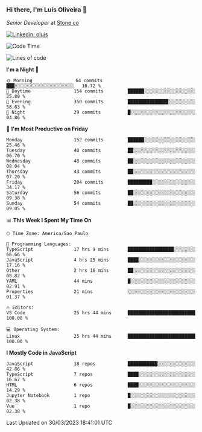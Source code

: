 ### Hi there, I'm Luis Oliveira 👋
*Senior Developer* at [Stone co](https://www.stone.com.br)  

[![Linkedin: oluis](https://img.shields.io/badge/-ooluis-blue?style=flat-square&logo=Linkedin&logoColor=white&link=https://www.linkedin.com/in/ooluis)](https://www.linkedin.com/in/ooluis/)

<!--START_SECTION:waka-->
![Code Time](http://img.shields.io/badge/Code%20Time-2%2C960%20hrs%2013%20mins-blue)

![Lines of code](https://img.shields.io/badge/From%20Hello%20World%20I%27ve%20Written-341.7%20thousand%20lines%20of%20code-blue)

**I'm a Night 🦉** 

```text
🌞 Morning                64 commits          ███░░░░░░░░░░░░░░░░░░░░░░   10.72 % 
🌆 Daytime                154 commits         ██████░░░░░░░░░░░░░░░░░░░   25.80 % 
🌃 Evening                350 commits         ███████████████░░░░░░░░░░   58.63 % 
🌙 Night                  29 commits          █░░░░░░░░░░░░░░░░░░░░░░░░   04.86 % 
```
📅 **I'm Most Productive on Friday** 

```text
Monday                   152 commits         ██████░░░░░░░░░░░░░░░░░░░   25.46 % 
Tuesday                  40 commits          ██░░░░░░░░░░░░░░░░░░░░░░░   06.70 % 
Wednesday                48 commits          ██░░░░░░░░░░░░░░░░░░░░░░░   08.04 % 
Thursday                 43 commits          ██░░░░░░░░░░░░░░░░░░░░░░░   07.20 % 
Friday                   204 commits         █████████░░░░░░░░░░░░░░░░   34.17 % 
Saturday                 56 commits          ██░░░░░░░░░░░░░░░░░░░░░░░   09.38 % 
Sunday                   54 commits          ██░░░░░░░░░░░░░░░░░░░░░░░   09.05 % 
```


📊 **This Week I Spent My Time On** 

```text
🕑︎ Time Zone: America/Sao_Paulo

💬 Programming Languages: 
TypeScript               17 hrs 9 mins       █████████████████░░░░░░░░   66.66 % 
JavaScript               4 hrs 25 mins       ████░░░░░░░░░░░░░░░░░░░░░   17.16 % 
Other                    2 hrs 16 mins       ██░░░░░░░░░░░░░░░░░░░░░░░   08.82 % 
YAML                     44 mins             █░░░░░░░░░░░░░░░░░░░░░░░░   02.91 % 
Properties               21 mins             ░░░░░░░░░░░░░░░░░░░░░░░░░   01.37 % 

🔥 Editors: 
VS Code                  25 hrs 44 mins      █████████████████████████   100.00 % 

💻 Operating System: 
Linux                    25 hrs 44 mins      █████████████████████████   100.00 % 
```

**I Mostly Code in JavaScript** 

```text
JavaScript               18 repos            ███████████░░░░░░░░░░░░░░   42.86 % 
TypeScript               7 repos             ████░░░░░░░░░░░░░░░░░░░░░   16.67 % 
HTML                     6 repos             ████░░░░░░░░░░░░░░░░░░░░░   14.29 % 
Jupyter Notebook         1 repo              █░░░░░░░░░░░░░░░░░░░░░░░░   02.38 % 
Vue                      1 repo              █░░░░░░░░░░░░░░░░░░░░░░░░   02.38 % 
```




 Last Updated on 30/03/2023 18:41:01 UTC
<!--END_SECTION:waka-->
